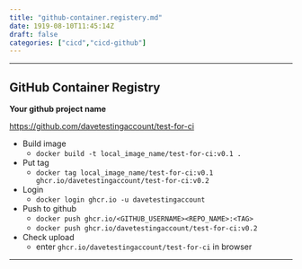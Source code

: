 ```yaml
---
title: "github-container.registery.md"
date: 1919-08-10T11:45:14Z
draft: false
categories: ["cicd","cicd-github"]
---
```




---

## GitHub Container Registry

**Your github project name**

https://github.com/davetestingaccount/test-for-ci

* Build image
  * `docker build -t local_image_name/test-for-ci:v0.1 .`
* Put tag
  * `docker tag local_image_name/test-for-ci:v0.1 ghcr.io/davetestingaccount/test-for-ci:v0.2`
* Login
  * `docker login ghcr.io -u davetestingaccount`
* Push to github
  * `docker push ghcr.io/<GITHUB_USERNAME><REPO_NAME>:<TAG>`
  * `docker push ghcr.io/davetestingaccount/test-for-ci:v0.2`
* Check upload
  * enter `ghcr.io/davetestingaccount/test-for-ci` in browser
    

---

